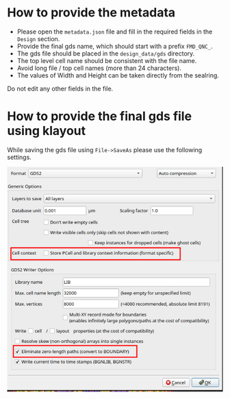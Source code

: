 # How to provide the metadata

- Please open the `metadata.json` file and fill in the required fields in the `Design` section.
- Provide the final gds name, which should start with a prefix `FMD_QNC_`. 
- The gds file should be placed in the `design_data/gds` directory. 
- The top level cell name should be consistent with the file name.
- Avoid long file / top cell names (more than 24 characters). 
- The values of Width and Height can be taken directly from the sealring. 

Do not edit any other fields in the file.

# How to provide the final gds file using klayout

While saving the gds file using `File->SaveAs` please use the following settings.

![KlayoutSave](../drc/klayout_save.png)




